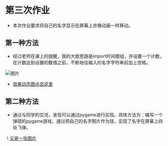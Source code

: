 # 第三次作业
- 本次作业要求将自己的名字显示在屏幕上并像动画一样移动。
## 第一种方法
- 经过老师在课上的提醒，我的大致思路是import时间模组，并设置一个计数，在计数达到设置的数值之前，不断地往输入的名字字符串前加上空格。

![图片](https://raw.githubusercontent.com/ZiChenHuang/computational_physics_N2015301020149/master/%E7%AC%AC%E4%B8%89%E6%AC%A1%E4%BD%9C%E4%B8%9A/%E7%AC%AC%E4%B8%80%E6%AC%A1%E6%88%AA%E5%9B%BE.png)
- [效果动态图点击这里](https://raw.githubusercontent.com/ZiChenHuang/computational_physics_N2015301020149/master/%E7%AC%AC%E4%B8%89%E6%AC%A1%E4%BD%9C%E4%B8%9A/OverSpeed__clip.gif)
## 第二种方法
- 通过与同学的交流，发现可以通过pygame进行实现。具体方法为：编写一个弹球的pygame游戏，通过把自己的名字图片作为球，实现了名字在屏幕上四处飞弹。

！[又是一张图片](https://raw.githubusercontent.com/ZiChenHuang/computational_physics_N2015301020149/master/%E7%AC%AC%E4%B8%89%E6%AC%A1%E4%BD%9C%E4%B8%9A/%E4%BB%A3%E7%A0%81.png)
